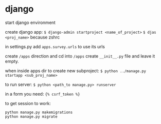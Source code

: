 # django

start django environment

create django app:
`$ django-admin startproject <name_of_project>`
`$ djas <proj_name>` because zshrc

in settings.py add `apps.survey.urls` to use its urls

create `/apps` direction and cd into `/apps`
create `__init__.py` file and leave it empty.

when inside apps dir to create new subproject:
`$ python ../manage.py startapp <sub_proj_name>`

to run server:
`$ python <path_to manage.py> runserver`

in a form you need:
`{% csrf_token %}`

to get session to work:
```
python manage.py makemigrations
python manage.py migrate
```
